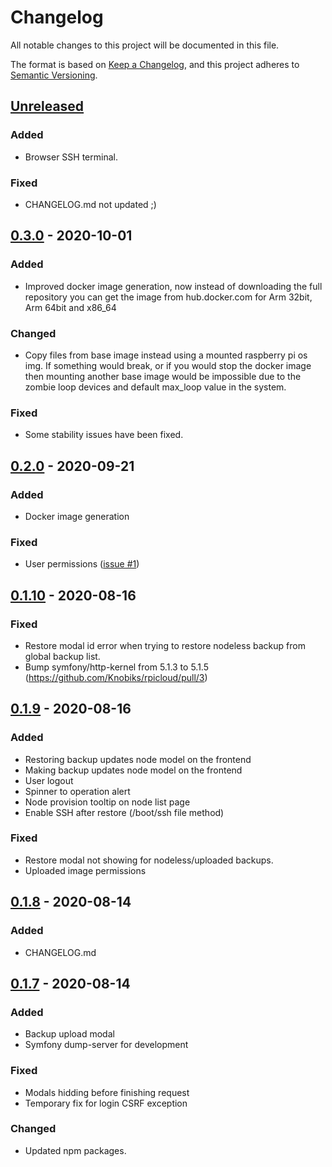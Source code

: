 # Changelog
All notable changes to this project will be documented in this file.

The format is based on [Keep a Changelog](https://keepachangelog.com/en/1.0.0/),
and this project adheres to [Semantic Versioning](https://semver.org/spec/v2.0.0.html).

## [Unreleased]
### Added
- Browser SSH terminal.

### Fixed
- CHANGELOG.md not updated ;)

## [0.3.0] - 2020-10-01
### Added
- Improved docker image generation, now instead of downloading the full repository you can get the image from hub.docker.com for Arm 32bit, Arm 64bit and x86_64 

### Changed
- Copy files from base image instead using a mounted raspberry pi os img. If something would break, or if you would stop the docker image then mounting another base image would be impossible due to the zombie loop devices and default max_loop value in the system.

### Fixed
- Some stability issues have been fixed.

## [0.2.0] - 2020-09-21
### Added
- Docker image generation

### Fixed
- User permissions ([issue #1](https://github.com/knobik/rpicloud/issues/1))

## [0.1.10] - 2020-08-16
### Fixed
- Restore modal id error when trying to restore nodeless backup from global backup list.
- Bump symfony/http-kernel from 5.1.3 to 5.1.5 (https://github.com/Knobiks/rpicloud/pull/3)

## [0.1.9] - 2020-08-16
### Added
- Restoring backup updates node model on the frontend
- Making backup updates node model on the frontend
- User logout
- Spinner to operation alert
- Node provision tooltip on node list page
- Enable SSH after restore (/boot/ssh file method)

### Fixed
- Restore modal not showing for nodeless/uploaded backups.
- Uploaded image permissions

## [0.1.8] - 2020-08-14
### Added
- CHANGELOG.md

## [0.1.7] - 2020-08-14
### Added
- Backup upload modal
- Symfony dump-server for development

### Fixed
- Modals hidding before finishing request
- Temporary fix for login CSRF exception

### Changed
- Updated npm packages.


[Unreleased]: https://github.com/knobik/rpicloud/compare/0.3.0...HEAD
[0.3.0]: https://github.com/knobik/rpicloud/compare/0.3.0...0.2.0
[0.2.0]: https://github.com/knobik/rpicloud/compare/0.1.10...0.2.0
[0.1.10]: https://github.com/knobik/rpicloud/compare/0.1.9...0.1.10
[0.1.9]: https://github.com/knobik/rpicloud/compare/0.1.8...0.1.9
[0.1.8]: https://github.com/knobik/rpicloud/compare/0.1.7...0.1.8
[0.1.7]: https://github.com/knobik/rpicloud/compare/0.1.6...0.1.7
